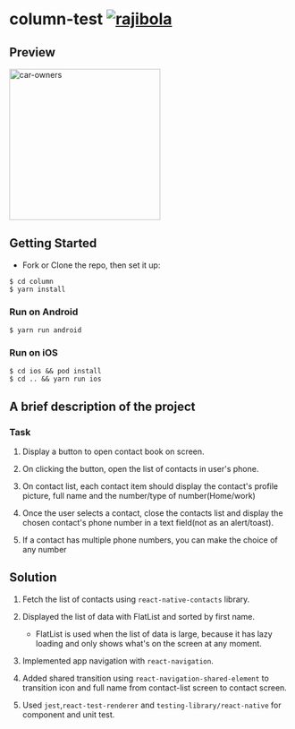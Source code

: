 # column-test [![rajibola](https://circleci.com/gh/rajibola/column-test.svg?style=shield)](https://app.circleci.com/pipelines/github/rajibola/column-test)

## Preview

<span>
<img src="./documentation/preview.gif" alt="car-owners"  width="270" />
</span>

<br />

## Getting Started

- Fork or Clone the repo, then set it up:

```
$ cd column
$ yarn install
```

### Run on Android

```
$ yarn run android
```

### Run on iOS

```
$ cd ios && pod install
$ cd .. && yarn run ios
```

## A brief description of the project

### Task

1. Display a button to open contact book on screen.

2. On clicking the button, open the list of contacts in user's phone.

3. On contact list, each contact item should display the contact's profile picture, full name and the number/type of number(Home/work)

4. Once the user selects a contact, close the contacts list and display the chosen contact's phone number in a text field(not as an alert/toast).

5. If a contact has multiple phone numbers, you can make the choice of any number

## Solution

1. Fetch the list of contacts using `react-native-contacts` library.

2. Displayed the list of data with FlatList and sorted by first name.

   - FlatList is used when the list of data is large, because it has lazy loading and only shows what's on the screen at any moment.

3. Implemented app navigation with `react-navigation`.

4. Added shared transition using `react-navigation-shared-element` to transition icon and full name from contact-list screen to contact screen.

5. Used `jest`,`react-test-renderer` and `testing-library/react-native` for component and unit test.

